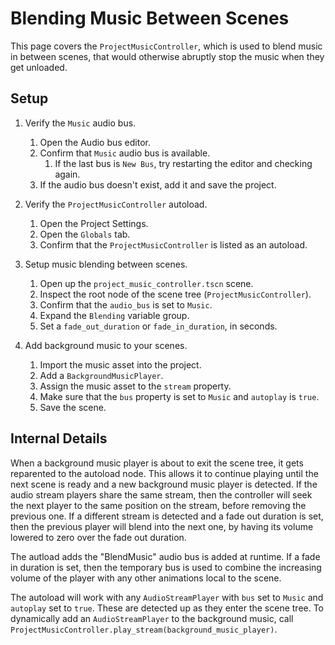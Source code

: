 # Blending Music Between Scenes

This page covers the `ProjectMusicController`, which is used to blend music in between scenes, that would otherwise abruptly stop the music when they get unloaded.

## Setup

1.  Verify the `Music` audio bus.

    1.  Open the Audio bus editor.
    2.  Confirm that `Music` audio bus is available.
        1.  If the last bus is `New Bus`, try restarting the editor and checking again.
    3.  If the audio bus doesn't exist, add it and save the project.

2.  Verify the `ProjectMusicController` autoload.

    1.  Open the Project Settings.
    2.  Open the `Globals` tab.
    3.  Confirm that the `ProjectMusicController` is listed as an autoload.

3.  Setup music blending between scenes.

    1.  Open up the `project_music_controller.tscn` scene.
    2.  Inspect the root node of the scene tree (`ProjectMusicController`).
    3.  Confirm that the `audio_bus` is set to `Music`.
    4.  Expand the `Blending` variable group.
    5.  Set a `fade_out_duration` or `fade_in_duration`, in seconds.

4.  Add background music to your scenes.

    1.  Import the music asset into the project.
    2.  Add a `BackgroundMusicPlayer`.
    3.  Assign the music asset to the `stream` property.
    4.  Make sure that the `bus` property is set to `Music` and `autoplay` is `true`.
    5.  Save the scene.

## Internal Details 

When a background music player is about to exit the scene tree, it gets reparented to the autoload node. This allows it to continue playing until the next scene is ready and a new background music player is detected. If the audio stream players share the same stream, then the controller will seek the next player to the same position on the stream, before removing the previous one. If a different stream is detected and a fade out duration is set, then the previous player will blend into the next one, by having its volume lowered to zero over the fade out duration.

The autload adds the "BlendMusic" audio bus is added at runtime. If a fade in duration is set, then the temporary bus is used to combine the increasing volume of the player with any other animations local to the scene.

The autoload will work with any `AudioStreamPlayer` with `bus` set to `Music` and `autoplay` set to `true`. These are detected up as they enter the scene tree. To dynamically add an `AudioStreamPlayer` to the background music, call `ProjectMusicController.play_stream(background_music_player)`.